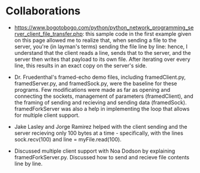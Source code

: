 # Collaborations

* https://www.bogotobogo.com/python/python_network_programming_server_client_file_transfer.php:
this sample code in the first example given on this page allowed me to realize
that, when sending a file to the server, you're (in layman's terms) sending
the file line by line: hence, I understand that the client reads a line, sends
that to the server, and the server then writes that payload to its own
file. After iterating over every line, this results in an exact copy on the
server's side.

* Dr. Fruedenthal's framed-echo demo files, including framedClient.py,
  framedServer.py, and framedSock.py, were the baseline for these
  programs. Few modifications were made as far as opening and connecting the
  sockets, management of parameters (framedClient), and the framing of sending
  and recieving and sending data (framedSock). framedForkServer was also a
  help in implementing the loop that allows for multiple client support.

* Jake Lasley and Jorge Ramirez helped with the client sending and the server
  recieving only 100 bytes at a time - specifically, with the lines
  sock.recv(100) and line = myFile.read(100).

* Discussed multiple client support with Noa Dodson by explaining
  framedForkServer.py. Discussed how to send and recieve file contents line by
  line.
